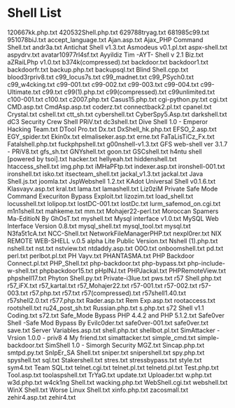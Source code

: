 Shell List
==========
120667kk.php.txt
420532Shell.php.txt
629788tryag.txt
681985c99.txt
951078biJ.txt
accept_language.txt
Ajan.asp.txt
Ajax_PHP Command Shell.txt
andr3a.txt
Antichat Shell v1.3.txt
Asmodeus v0.1.pl.txt
aspx-shell.txt
aspydrv.txt
avatar10977rl4sf.txt
Ayyildiz Tim  -AYT- Shell v 2.1 Biz.txt
aZRaiLPhp v1.0.txt
b374k(compressed).txt
backdoor.txt
backdoor1.txt
backdoorfr.txt
backup.php.txt
backupsql.txt
Blind Shell.cpp.txt
blood3rpriv8.txt
c99_locus7s.txt
c99_madnet.txt
c99_PSych0.txt
c99_w4cking.txt
c99-001.txt
c99-002.txt
c99-003.txt
c99-004.txt
c99-Ultimate.txt
c99.txt
c99(1).php.txt
c99(compressed).txt
c99unlimited.txt
c100-001.txt
c100.txt
c2007.php.txt
Casus15.php.txt
cgi-python.py.txt
cgi.txt
CMD.asp.txt
CmdAsp.asp.txt
coderz.txt
connectback2.pl.txt
cpanel.txt
Crystal.txt
cshell.txt
ctt_sh.txt
cybershell.txt
CyberSpy5.Asp.txt
darkshell.txt
dC3 Security Crew Shell PRiV.txt
dc3shell.txt
Dive Shell 1.0 - Emperor Hacking Team.txt
DTool Pro.txt
Dx.txt
DxShell_hk.php.txt
EFSO_2.asp.txt
EGY_spider.txt
Ekin0x.txt
elmaliseker.asp.txt
erne.txt
FaTaLisTiCz_Fx.txt
Fatalshell.php.txt
fuckphpshell.txt
g00nshell-v1.3.txt
GFS web-shell ver 3.1.7 - PRiV8.txt
gfs_sh.txt
GNYshell.txt
goon.txt
GSCshell.txt
h4ntu shell [powered by tsoi].txt
hacker.txt
hellyeah.txt
hiddenshell.txt
htaccess_shell.txt
img.php.txt
iMHaPFtp.txt
indexer.asp.txt
ironshell-001.txt
ironshell.txt
isko.txt
itsecteam_shell.txt
jackal_v1.3.txt
jackal.txt
Java Shell.js.txt
joomla.txt
JspWebshell 1.2.txt
KAdot Universal Shell v0.1.6.txt
Klasvayv.asp.txt
kral.txt
lama.txt
lamashell.txt
Liz0ziM Private Safe Mode Command Execuriton Bypass Exploit.txt
lizozim.txt
load_shell.txt
locusshell.txt
lolipop.txt
lostDC-001.txt
lostDc.txt
lurm_safemod_on.cgi.txt
m1n1shell.txt
mahkeme.txt
mm.txt
Mohajer22-perl.txt
Moroccan Spamers Ma-EditioN By GhOsT.txt
myshell.txt
Mysql interface v1.0.txt
MySQL Web Interface Version 0.8.txt
mysql_shell.txt
mysql_tool.txt
mysql.txt
N3fa5t1cA.txt
NCC-Shell.txt
NetworkFileManagerPHP.txt
nexpl0rer.txt
NIX REMOTE WEB-SHELL v.0.5 alpha Lite Public Version.txt
Nshell (1).php.txt
nshell.txt
nst.txt
nstview.txt
ntdaddy.asp.txt
O0O.txt
onboomshell.txt
pd.txt
perl.txt
perlbot.pl.txt
PH Vayv.txt
PHANTASMA.txt
PHP Backdoor Connect.pl.txt
PHP_Shell.txt
php-backdoor.txt
php-bypass.txt
php-include-w-shell.txt
phpbackdoor15.txt
pHpINJ.txt
PHPJackal.txt
PHPRemoteView.txt
phpshell17.txt
Phyton Shell.py.txt
Private-i3lue.txt
pws.txt
r57 Shell.php.txt
r57_iFX.txt
r57_kartal.txt
r57_Mohajer22.txt
r57-001.txt
r57-002.txt
r57-003.txt
r57.php.txt
r57.txt
r57(compressed).txt
r57shell1.40.txt
r57shell2.0.txt
r577.php.txt
Rader.asp.txt
Rem Exp.asp.txt
rootaccess.txt
rootshell.txt
ru24_post_sh.txt
Russian.php.txt
s.php.txt
s72 Shell v1.1 Coding.txt
s72.txt
Safe_Mode Bypass PHP 4.4.2 and PHP 5.1.2.txt
Safe0ver Shell -Safe Mod Bypass By Evilc0der.txt
safe0ver-001.txt
safe0ver.txt
save.txt
Server Variables.asp.txt
shell.php.txt
shellbot.pl.txt
SimAttacker - Vrsion 1.0.0 - priv8 4 My friend.txt
simattacker.txt
simple_cmd.txt
simple-backdoor.txt
SimShell 1.0 - Simorgh Security MGZ.txt
Sincap.php.txt
smtpd.py.txt
SnIpEr_SA Shell.txt
sniper.txt
snipershell.txt
spy.php.txt
spyshell.txt
sql.txt
Stakershell.txt
stres.txt
stressbypass.txt
style.txt
sym4.txt
Team SQL.txt
telnet.cgi.txt
telnet.pl.txt
telnetd.pl.txt
Test.php.txt
Tool.asp.txt
toolaspshell.txt
TrYaG.txt
update.txt
Uploader.txt
w.php.txt
w3d.php.txt
w4ck1ng Shell.txt
wacking.php.txt
WebShell.cgi.txt
webshell.txt
WinX Shell.txt
Worse Linux Shell.txt
xinfo.php.txt
zacosmall.txt
zehir4.asp.txt
zehir4.txt